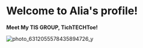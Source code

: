 # Welcome to Alia's profile!

**Meet My TIS GROUP, TichTECHToe!**

![photo_6312055578435894726_y](https://github.com/user-attachments/assets/58fe0009-9d2e-499a-bd13-e0c661a43f74)


